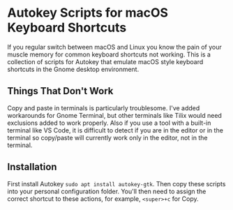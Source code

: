 # Autokey Scripts for macOS Keyboard Shortcuts

If you regular switch between macOS and Linux you know the pain of your
muscle memory for common keyboard shortcuts not working. This is a
collection of scripts for Autokey that emulate macOS style keyboard
shortcuts in the Gnome desktop environment.

## Things That Don't Work

Copy and paste in terminals is particularly troublesome. I've added
workarounds for Gnome Terminal, but other terminals like Tilix would
need exclusions added to work properly. Also if you use a tool with
a built-in terminal like VS Code, it is difficult to detect if you are
in the editor or in the terminal so copy/paste will currently work
only in the editor, not in the terminal.

## Installation

First install Autokey `sudo apt install autokey-gtk`. Then copy these
scripts into your personal configuration folder. You'll then need to
assign the correct shortcut to these actions, for example, `<super>+c`
for Copy.
